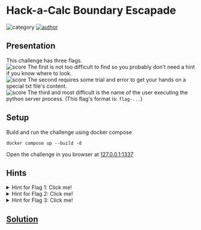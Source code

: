# Hack-a-Calc Boundary Escapade

![category](https://img.shields.io/badge/category-WEB-purple)
[![author](https://img.shields.io/badge/author-benji78-blue)](https://github.com/benji78)

## Presentation

This challenge has three flags.\
![score](https://img.shields.io/badge/EASY-green)
The first is not too difficult to find so you probably don't need a hint if you know where to look.\
![score](https://img.shields.io/badge/MADIUM-yellow)
The second requires some trial and error to get your hands on a special txt file's content.\
![score](https://img.shields.io/badge/VERY_HARD-red)
The third and most difficult is the name of the user executing the python server process. (This flag's format is: `flag-...`)

## Setup

Build and run the challenge using docker compose

```shell
docker compose up --build -d
```

Open the challenge in you browser at [127.0.0.1:1337](http://127.0.0.1:1337)

## Hints

<details>
    <summary>Hint for Flag 1: Click me!</summary>

Sometimes servers leak information that should proably be best kept hidden from users. You may have found that this server is running Python and uses SimpleHTTP (unless it is running behing a reverse proxy and this information has been overwritten). But isn't there more info?
</details>
<details>
    <summary>Hint for Flag 2: Click me!</summary>

Client and server side validations are often managed separatly, with different programming languages, etc. leading to discrepancies in what is allowed. Go ahead and explore beyond browser-based restrictions! You are looking for a `flag.txt` file.
</details>
<details>
    <summary>Hint for Flag 3: Click me!</summary>

If you got the second flag, you should not be far off, but you may have realised spaces are not allowed! Remember, you are looking for the name of the user who is executing the python process.
</details>

## [Solution](solution/README.md)
